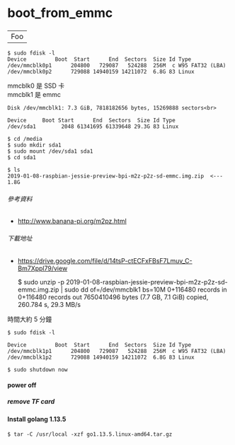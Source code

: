 # boot_from_emmc

### 

<table>
    <tr>
        <td>Foo</td>
    </tr>
</table>

    $ sudo fdisk -l
    Device         Boot  Start      End  Sectors  Size Id Type
    /dev/mmcblk0p1      204800   729087   524288  256M  c W95 FAT32 (LBA)
    /dev/mmcblk0p2      729088 14940159 14211072  6.8G 83 Linux
    
mmcblk0 是 SSD 卡<br>
mmcblk1 是 emmc<br>

    Disk /dev/mmcblk1: 7.3 GiB, 7818182656 bytes, 15269888 sectors<br>

    Device     Boot Start      End  Sectors  Size Id Type
    /dev/sda1        2048 61341695 61339648 29.3G 83 Linux

    $ cd /media
    $ sudo mkdir sda1
    $ sudo mount /dev/sda1 sda1
    $ cd sda1

    $ ls
    2019-01-08-raspbian-jessie-preview-bpi-m2z-p2z-sd-emmc.img.zip  <--- 1.8G

###### 參考資料
- http://www.banana-pi.org/m2pz.html
###### 下載地址
- https://drive.google.com/file/d/14tsP-ctECFxFBsF7Lmuv_C-Bm7Xppl79/view

    $ sudo unzip -p 2019-01-08-raspbian-jessie-preview-bpi-m2z-p2z-sd-emmc.img.zip | sudo dd of=/dev/mmcblk1 bs=10M
    0+116480 records in
    0+116480 records out
    7650410496 bytes (7.7 GB, 7.1 GiB) copied, 260.784 s, 29.3 MB/s

時間大約 5 分鐘

    $ sudo fdisk -l

    Device         Boot  Start      End  Sectors  Size Id Type
    /dev/mmcblk1p1      204800   729087   524288  256M  c W95 FAT32 (LBA)
    /dev/mmcblk1p2      729088 14940159 14211072  6.8G 83 Linux

    $ sudo shutdown now

#### power off
#####    remove TF card

#### Install golang 1.13.5

    $ tar -C /usr/local -xzf go1.13.5.linux-amd64.tar.gz
